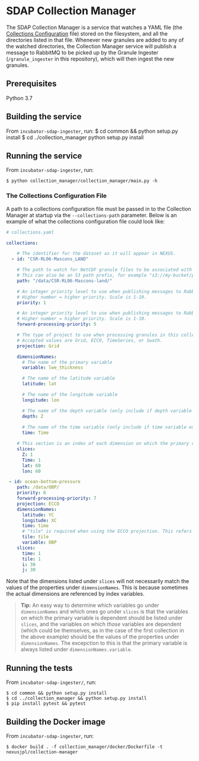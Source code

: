 # SDAP Collection Manager

The SDAP Collection Manager is a service that watches a YAML file (the [Collections
Configuration](#the-collections-configuration-file) file) stored on the filesystem, and all the directories listed in that
file. Whenever new granules are added to any of the watched directories, the Collection
Manager service will publish a message to RabbitMQ to be picked up by the Granule Ingester
(`/granule_ingester` in this repository), which will then ingest the new granules.


## Prerequisites

Python 3.7

## Building the service
From `incubator-sdap-ingester`, run:
    $ cd common && python setup.py install
    $ cd ../collection_manager python setup.py install
    

## Running the service
From `incubator-sdap-ingester`, run:

    $ python collection_manager/collection_manager/main.py -h
    
### The Collections Configuration File

A path to a collections configuration file must be passed in to the Collection Manager
at startup via the `--collections-path` parameter. Below is an example of what the 
collections configuration file could look like:

```yaml
# collections.yaml

collections:

    # The identifier for the dataset as it will appear in NEXUS.
  - id: "CSR-RL06-Mascons_LAND"

    # The path to watch for NetCDF granule files to be associated with this dataset. 
    # This can also be an S3 path prefix, for example "s3://my-bucket/path/to/granules/"
    path: "/data/CSR-RL06-Mascons-land/" 

    # An integer priority level to use when publishing messages to RabbitMQ for historical data. 
    # Higher number = higher priority. Scale is 1-10.
    priority: 1

    # An integer priority level to use when publishing messages to RabbitMQ for forward-processing data.
    # Higher number = higher priority. Scale is 1-10.
    forward-processing-priority: 5 

    # The type of project to use when processing granules in this collection.
    # Accepted values are Grid, ECCO, TimeSeries, or Swath.
    projection: Grid

    dimensionNames:
      # The name of the primary variable
      variable: lwe_thickness

      # The name of the latitude variable
      latitude: lat

      # The name of the longitude variable
      longitude: lon

      # The name of the depth variable (only include if depth variable exists)
      depth: Z 
      
      # The name of the time variable (only include if time variable exists)
      time: Time

    # This section is an index of each dimension on which the primary variable is dependent, mapped to their desired slice sizes.
    slices:
      Z: 1 
      Time: 1
      lat: 60
      lon: 60

 - id: ocean-bottom-pressure 
    path: /data/OBP/
    priority: 6
    forward-processing-priority: 7
    projection: ECCO
    dimensionNames:
      latitude: YC
      longitude: XC
      time: time
      # "tile" is required when using the ECCO projection. This refers to the name of the dimension containing the ECCO tile index.
      tile: tile
      variable: OBP
    slices:
      time: 1
      tile: 1
      i: 30
      j: 30
```

Note that the dimensions listed under `slices` will not necessarily match the values of the properties under `dimensionNames`. This is because sometimes
the actual dimensions are referenced by index variables. 

> **Tip:** An easy way to determine which variables go under `dimensionNames` and which ones go under `slices` is that the variables 
> on which the primary variable is dependent should be listed under `slices`, and the variables on which _those_ variables are dependent 
> (which could be themselves, as in the case of the first collection in the above example) should be the values of the properties under 
> `dimensionNames`. The excepction to this is that the primary variable is always listed under `dimensionNames.variable`.

## Running the tests
From `incubator-sdap-ingester/`, run:

    $ cd common && python setup.py install
    $ cd ../collection_manager && python setup.py install
    $ pip install pytest && pytest
    
## Building the Docker image
From `incubator-sdap-ingester`, run:

    $ docker build . -f collection_manager/docker/Dockerfile -t nexusjpl/collection-manager
